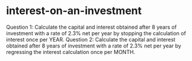 # interest-on-an-investment
Question 1: Calculate the capital and interest obtained after 8 years of investment with a rate of 2.3%
net per year by stopping the calculation of interest once per YEAR.
Question 2: Calculate the capital and interest obtained after 8 years of investment with a rate of 2.3%
net per year by regressing the interest calculation once per MONTH.
